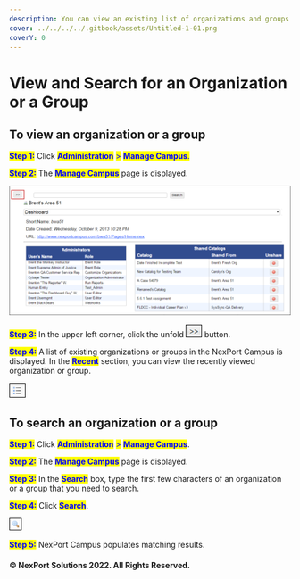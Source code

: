 ```yaml
---
description: You can view an existing list of organizations and groups.
cover: ../../../../.gitbook/assets/Untitled-1-01.png
coverY: 0
---
```


# View and Search for an Organization or a Group

## **To view an organization or a group**

<mark style="color:blue;">**Step 1:**</mark> Click <mark style="color:blue;">**Administration**</mark> <mark style="color:blue;">></mark> <mark style="color:blue;">**Manage Campus**</mark><mark style="color:blue;">.</mark>

<mark style="color:blue;">**Step 2:**</mark> The <mark style="color:blue;">**Manage Campus**</mark> page is displayed.

<div align="left">

<img src="../../../../.gitbook/assets/Organization_550x253.png" alt="">

</div>

<mark style="color:blue;">**Step 3:**</mark> In the upper left corner, click the unfold ![](../../../../.gitbook/assets/Right.png) button.

<mark style="color:blue;">**Step 4:**</mark> A list of existing organizations or groups in the NexPort Campus is displayed. In the <mark style="color:blue;">**Recent**</mark> section, you can view the recently viewed organization or group.

<div align="left">

<img src="../../../../.gitbook/assets/List.png" alt="">

</div>

## **To search an organization or a group**

<mark style="color:blue;">**Step 1:**</mark> Click <mark style="color:blue;">**Administration**</mark> <mark style="color:blue;">></mark> <mark style="color:blue;">**Manage Campus**</mark>.

<mark style="color:blue;">**Step 2:**</mark> The <mark style="color:blue;">**Manage Campus**</mark> page is displayed.

<mark style="color:blue;">**Step 3:**</mark> In the <mark style="color:blue;">**Search**</mark> box, type the first few characters of an organization or a group that you need to search.

<mark style="color:blue;">**Step 4:**</mark> Click <mark style="color:blue;">**Search**</mark>.

<div align="left">

<img src="../../../../.gitbook/assets/Search.png" alt="">

</div>

<mark style="color:blue;">**Step 5:**</mark> NexPort Campus populates matching results.

#### © NexPort Solutions 2022. All Rights Reserved.
